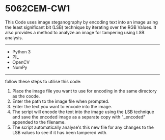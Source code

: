 # 5062CEM-CW1

This Code uses image steganography by encoding text into an image using the least significant bit (LSB) technique by iterating over the RGB Values. It also provides a method to analyze an image for tampering using LSB analysis.

---------------------

- Python 3
- PIL
- OpenCV
- NumPy
------------------

follow these steps to utilise this code:

1. Place the image file you want to use for encoding in the same directory as the cocde.
3. Enter the path to the image file when prompted.
4. Enter the text you want to encode into the image.
5. The script will encode the text into the image using the LSB technique and save the encoded image as a separate copy with "_encoded" appended to the filename.
6. The script automatically analyse's this new file for any changes to the LSB values to see if it has been tampered with.

